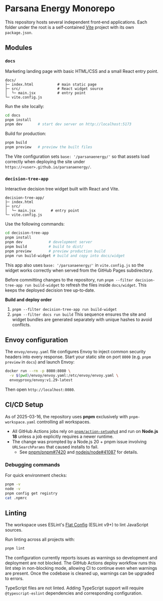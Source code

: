 # Parsana Energy Monorepo

This repository hosts several independent front‑end applications. Each
folder under the root is a self‑contained [Vite](https://vitejs.dev/) project
with its own `package.json`.

## Modules

### `docs`
Marketing landing page with basic HTML/CSS and a small React entry point.

```
docs/
├─ index.html           # main static page
├─ src/                 # React widget source
│  └─ main.jsx          # entry point
└─ vite.config.js
```

Run the site locally:

```bash
cd docs
pnpm install
pnpm dev       # start dev server on http://localhost:5173
```

Build for production:

```bash
pnpm build
pnpm preview   # preview the built files
```

The Vite configuration sets `base: '/parsanaenergy/'` so that assets load
correctly when deploying the site under `https://<user>.github.io/parsanaenergy/`.

### `decision-tree-app`
Interactive decision tree widget built with React and Vite.

```
decision-tree-app/
├─ index.html
├─ src/
│  └─ main.jsx       # entry point
└─ vite.config.js
```

Use the following commands:

```bash
cd decision-tree-app
pnpm install
pnpm dev            # development server
pnpm build          # build to dist/
pnpm preview        # preview production build
pnpm run build-widget # build and copy into docs/widget
```

This app also uses `base: '/parsanaenergy/'` in `vite.config.js` so the widget
works correctly when served from the GitHub Pages subdirectory.

Before committing changes to the repository, run `pnpm --filter decision-tree-app run build-widget`
to refresh the files inside `docs/widget`. This keeps the deployed
decision tree up‑to‑date.

**Build and deploy order**
1. `pnpm --filter decision-tree-app run build-widget`
2. `pnpm --filter docs run build`
This sequence ensures the site and widget bundles are generated
separately with unique hashes to avoid conflicts.

## Envoy configuration

The `envoy/envoy.yaml` file configures Envoy to inject common security headers into every response. Start your static site on port `8000` (e.g. `pnpm preview` in `docs`) and launch Envoy:

```bash
docker run --rm -p 8080:8080 \
  -v $(pwd)/envoy/envoy.yaml:/etc/envoy/envoy.yaml \
  envoyproxy/envoy:v1.29-latest
```

Then open `http://localhost:8080`.

## CI/CD Setup

As of 2025-03-16, the repository uses **pnpm** exclusively with `pnpm-workspace.yaml` controlling all workspaces.

- All GitHub Actions jobs rely on [`pnpm/action-setup@v4`](https://github.com/pnpm/action-setup) and run on **Node.js 18** unless a job explicitly requires a newer runtime.
- The change was prompted by a Node.js 20 + pnpm issue involving `URLSearchParams` that caused installs to fail.
  - See [pnpm/pnpm#7420](https://github.com/pnpm/pnpm/issues/7420) and [nodejs/node#41087](https://github.com/nodejs/node/issues/41087) for details.

### Debugging commands
For quick environment checks:

```bash
pnpm -v
node -v
pnpm config get registry
cat .npmrc
```

## Linting

The workspace uses ESLint's [Flat Config](https://eslint.org/docs/latest/use/configure/configuration-files-new) (ESLint v9+) to lint JavaScript sources.

Run linting across all projects with:

```bash
pnpm lint
```

The configuration currently reports issues as warnings so development and deployment are not blocked. The GitHub Actions deploy workflow runs this lint step in non-blocking mode, allowing CI to continue even when warnings are present. Once the codebase is cleaned up, warnings can be upgraded to errors.

TypeScript files are not linted. Adding TypeScript support will require `@typescript-eslint` dependencies and corresponding configuration.

